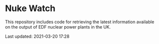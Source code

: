 # Nuke Watch

This repository includes code for retrieving the latest information available on the output of EDF nuclear power plants in the UK.

Last updated: 2021-03-20 17:28